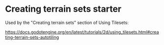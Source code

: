 # Creating terrain sets starter

Used by the "Creating terrain sets" section of Using Tilesets:

https://docs.godotengine.org/en/latest/tutorials/2d/using_tilesets.html#creating-terrain-sets-autotiling